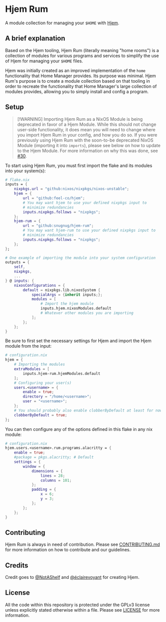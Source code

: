 # Hjem Rum

A module collection for managing your `$HOME` with [Hjem](https://github.com/feel-co/hjem).

## A brief explanation

Based on the Hjem tooling, Hjem Rum (literally meaning "home rooms") is a collection of modules for various programs and services to simplify the use of Hjem for managing your `$HOME` files.

Hjem was initially created as an improved implementation of the `home` functionality that Home Manager provides. Its purpose was minimal. Hjem Rum's purpose is to create a module collection based on that tooling in order to recreate the functionality that Home Manager's large collection of modules provides, allowing you to simply install and config a program.

## Setup

> \[!WARNING\]
> Importing Hjem Rum as a NixOS Module is being deprecated in favor of a Hjem Module. While this should not change user-side functionality, it does mean you will need to change where you import Hjem Rum in your config, and how you do so. If you were previously using Hjem Rum with the soon-to-be deprecated NixOS Module (importing it into `imports`), please see below on how to update to the Hjem Module. For more information on why this was done, see [#30](https://github.com/snugnug/hjem-rum/pull/30).

To start using Hjem Rum, you must first import the flake and its modules into your system(s):

```nix
# flake.nix
inputs = {
    nixpkgs.url = "github:nixos/nixpkgs/nixos-unstable";
    hjem = {
        url = "github:feel-co/hjem";
        # You may want hjem to use your defined nixpkgs input to
        # minimize redundancies
        inputs.nixpkgs.follows = "nixpkgs";
    };
    hjem-rum = {
        url = "github:snugnug/hjem-rum";
        # You may want hjem-rum to use your defined nixpkgs input to
        # minimize redundancies
        inputs.nixpkgs.follows = "nixpkgs";
    };
};

# One example of importing the module into your system configuration
outputs = {
    self,
    nixpkgs,
    ...
} @ inputs: {
    nixosConfigurations = {
        default = nixpkgs.lib.nixosSystem {
            specialArgs = {inherit inputs;};
            modules = [
                # Import the hjem module
                inputs.hjem.nixosModules.default
                # Whatever other modules you are importing
            ];
        };
    };
}
```

Be sure to first set the necessary settings for Hjem and import the Hjem module from the input:

```nix
# configuration.nix
hjem = {
    # Importing the modules
    extraModules = [
        inputs.hjem-rum.hjemModules.default
    ];
    # Configuring your user(s)
    users.<username> = {
        enable = true;
        directory = "/home/<username>";
        user = "<username>";
    };
    # You should probably also enable clobberByDefault at least for now.
    clobberByDefault = true;
};
```

You can then configure any of the options defined in this flake in any nix module:

```nix
# configuration.nix
hjem.users.<username>.rum.programs.alacritty = {
    enable = true;
    #package = pkgs.alacritty; # Default
    settings = {
        window = {
            dimensions = {
                lines = 28;
                columns = 101;
            };
            padding = {
                x = 6;
                y = 3;
            };
        };
    };
}
```

## Contributing

Hjem Rum is always in need of contribution. Please see [CONTRIBUTING.md](./docs/CONTRIBUTING.md) for more information on how to contribute and our guidelines.

## Credits

Credit goes to [@NotAShelf](https://github.com/NotAShelf) and [@éclairevoyant](https://github.com/eclairevoyant) for creating Hjem.

## License

All the code within this repository is protected under the GPLv3 license unless explicitly stated otherwise within a file. Please see [LICENSE](LICENSE) for more information.
